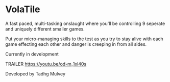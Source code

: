 # VolaTile

A fast paced, multi-tasking onslaught where you'll be controlling 9 seperate and uniquely different smaller games.

Put your micro-managing skills to the test as you try to stay alive with each game effecting each other
and danger is creeping in from all sides.

Currently in development

TRAILER
https://youtu.be/od-m_1xl40s

Developed by Tadhg Mulvey
